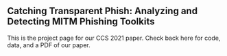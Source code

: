 ## Catching Transparent Phish: Analyzing and Detecting MITM Phishing Toolkits

This is the project page for our CCS 2021 paper. Check back here for code, data, and a PDF of our paper.
